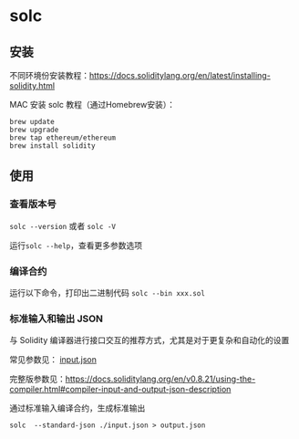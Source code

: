 # solc

## 安装
不同环境份安装教程：https://docs.soliditylang.org/en/latest/installing-solidity.html

MAC 安装 solc 教程（通过Homebrew安装）：
```
brew update
brew upgrade
brew tap ethereum/ethereum
brew install solidity
```

## 使用
### 查看版本号
`solc --version` 或者 `solc -V`

运行`solc --help`，查看更多参数选项


### 编译合约
运行以下命令，打印出二进制代码
`solc --bin xxx.sol` 

### 标准输入和输出 JSON
与 Solidity 编译器进行接口交互的推荐方式，尤其是对于更复杂和自动化的设置

常见参数见： [input.json](./input.json)

完整版参数见：https://docs.soliditylang.org/en/v0.8.21/using-the-compiler.html#compiler-input-and-output-json-description

通过标准输入编译合约，生成标准输出
```
solc  --standard-json ./input.json > output.json
```

